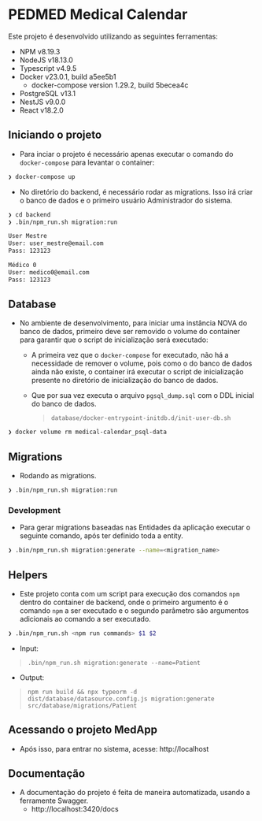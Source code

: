 # PEDMED Medical Calendar

Este projeto é desenvolvido utilizando as seguintes ferramentas:

- NPM v8.19.3
- NodeJS v18.13.0
- Typescript v4.9.5
- Docker v23.0.1, build a5ee5b1
  - docker-compose version 1.29.2, build 5becea4c
- PostgreSQL v13.1
- NestJS v9.0.0
- React v18.2.0

## Iniciando o projeto

- Para inciar o projeto é necessário apenas executar o comando do `docker-compose` para levantar o container:

```bash
❯ docker-compose up
```

- No diretório do backend, é necessário rodar as migrations. Isso irá criar o banco de dados e o primeiro usuário Administrador do sistema.

```bash
❯ cd backend
❯ .bin/npm_run.sh migration:run
```

```txt
User Mestre
User: user_mestre@email.com
Pass: 123123

Médico 0
User: medico0@email.com
Pass: 123123
```

## Database

- No ambiente de desenvolvimento, para iniciar uma instância NOVA do banco de dados, primeiro deve ser removido o volume do container para garantir que o script de inicialização será executado:

  - A primeira vez que o `docker-compose` for executado, não há a necessidade de remover o volume, pois como o do banco de dados ainda não existe, o container irá executar o script de inicialização presente no diretório de inicialização do banco de dados.
  - Que por sua vez executa o arquivo `pgsql_dump.sql` com o DDL inicial do banco de dados.

    > `database/docker-entrypoint-initdb.d/init-user-db.sh`

```bash
❯ docker volume rm medical-calendar_psql-data
```

## Migrations

- Rodando as migrations.

```bash
❯ .bin/npm_run.sh migration:run
```

### Development

- Para gerar migrations baseadas nas Entidades da aplicação executar o seguinte comando, após ter definido toda a entity.

```bash
❯ .bin/npm_run.sh migration:generate --name=<migration_name>
```

## Helpers

- Este projeto conta com um script para execução dos comandos `npm` dentro do container de backend, onde o primeiro argumento é o comando `npm` a ser executado e o segundo parâmetro são argumentos adicionais ao comando a ser executado.

```bash
❯ .bin/npm_run.sh <npm run commands> $1 $2
```

- Input:

> `.bin/npm_run.sh migration:generate --name=Patient`

- Output:

> `npm run build && npx typeorm -d dist/database/datasource.config.js migration:generate src/database/migrations/Patient`

## Acessando o projeto MedApp

- Após isso, para entrar no sistema, acesse: http://localhost

## Documentação

- A documentação do projeto é feita de maneira automatizada, usando a ferramente Swagger.
  - http://localhost:3420/docs
